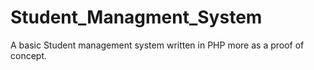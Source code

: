 # Student_Managment_System
A basic Student management system written in PHP more as a proof of concept.
